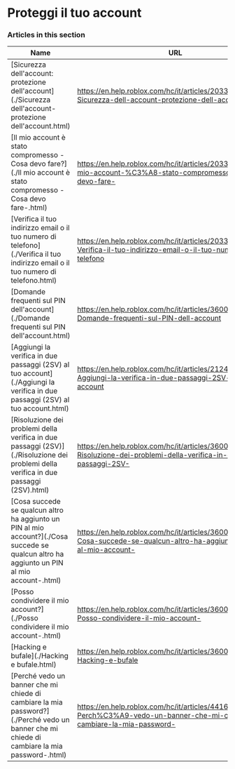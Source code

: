 # Proteggi il tuo account  
### Articles in this section
Name|URL
-|-
[Sicurezza dell'account: protezione dell'account](./Sicurezza dell'account- protezione dell'account.html) |https://en.help.roblox.com/hc/it/articles/203313380-Sicurezza-dell-account-protezione-dell-account
[Il mio account è stato compromesso - Cosa devo fare?](./Il mio account è stato compromesso - Cosa devo fare-.html) |https://en.help.roblox.com/hc/it/articles/203313390-Il-mio-account-%C3%A8-stato-compromesso-Cosa-devo-fare-
[Verifica il tuo indirizzo email o il tuo numero di telefono](./Verifica il tuo indirizzo email o il tuo numero di telefono.html) |https://en.help.roblox.com/hc/it/articles/203313350-Verifica-il-tuo-indirizzo-email-o-il-tuo-numero-di-telefono
[Domande frequenti sul PIN dell'account](./Domande frequenti sul PIN dell'account.html) |https://en.help.roblox.com/hc/it/articles/360000239523-Domande-frequenti-sul-PIN-dell-account
[Aggiungi la verifica in due passaggi (2SV) al tuo account](./Aggiungi la verifica in due passaggi (2SV) al tuo account.html) |https://en.help.roblox.com/hc/it/articles/212459863-Aggiungi-la-verifica-in-due-passaggi-2SV-al-tuo-account
[Risoluzione dei problemi della verifica in due passaggi (2SV)](./Risoluzione dei problemi della verifica in due passaggi (2SV).html) |https://en.help.roblox.com/hc/it/articles/360000350706-Risoluzione-dei-problemi-della-verifica-in-due-passaggi-2SV-
[Cosa succede se qualcun altro ha aggiunto un PIN al mio account?](./Cosa succede se qualcun altro ha aggiunto un PIN al mio account-.html) |https://en.help.roblox.com/hc/it/articles/360031316752-Cosa-succede-se-qualcun-altro-ha-aggiunto-un-PIN-al-mio-account-
[Posso condividere il mio account?](./Posso condividere il mio account-.html) |https://en.help.roblox.com/hc/it/articles/360000236103-Posso-condividere-il-mio-account-
[Hacking e bufale](./Hacking e bufale.html) |https://en.help.roblox.com/hc/it/articles/360000240346-Hacking-e-bufale
[Perché vedo un banner che mi chiede di cambiare la mia password?](./Perché vedo un banner che mi chiede di cambiare la mia password-.html) |https://en.help.roblox.com/hc/it/articles/4416940180500-Perch%C3%A9-vedo-un-banner-che-mi-chiede-di-cambiare-la-mia-password-